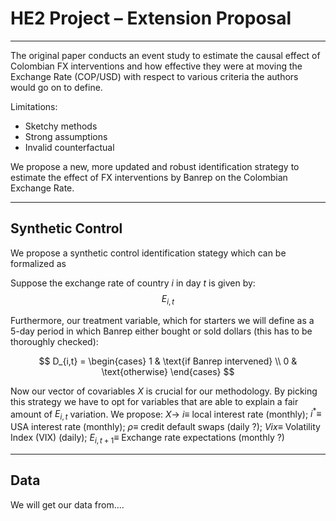 # HE2 Project – Extension Proposal
-----


The original paper conducts an event study to estimate the causal effect of Colombian FX interventions and how effective they were at moving the Exchange Rate (COP/USD) with respect to various criteria the authors would go on to define.

Limitations:
- Sketchy methods
- Strong assumptions
- Invalid counterfactual

We propose a new, more updated and robust identification strategy to estimate the effect of FX interventions by Banrep on the Colombian Exchange Rate.

----
## Synthetic Control

We propose a synthetic control identification stategy which can be formalized as

Suppose the exchange rate of country $i$ in day $t$ is given by:  
  $$E_{i,t}$$

Furthermore, our treatment variable, which for starters we will define as a 5-day period in which Banrep either bought or sold dollars (this has to be thoroughly checked):

$$
D_{i,t} = 
\begin{cases}
1 & \text{if Banrep intervened} \\
0 & \text{otherwise}
\end{cases}
$$

Now our vector of covariables $X$ is crucial for our methodology. By picking this strategy we have to opt for variables that are able to explain a fair amount of $E_{i,t}$ variation. We propose:
$X \longrightarrow$ $i \equiv$ local interest rate (monthly);  $i^* \equiv$ USA interest rate (monthly); $\rho \equiv$ credit default swaps (daily ?); $Vix \equiv$ Volatility Index (VIX) (daily); $E_{i,t+1} \equiv$ Exchange rate expectations (monthly ?)


---
## Data
We will get our data from....

